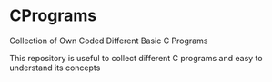 # CPrograms
Collection of Own Coded Different Basic C Programs

This repository is useful to collect different C programs and easy to understand its concepts
